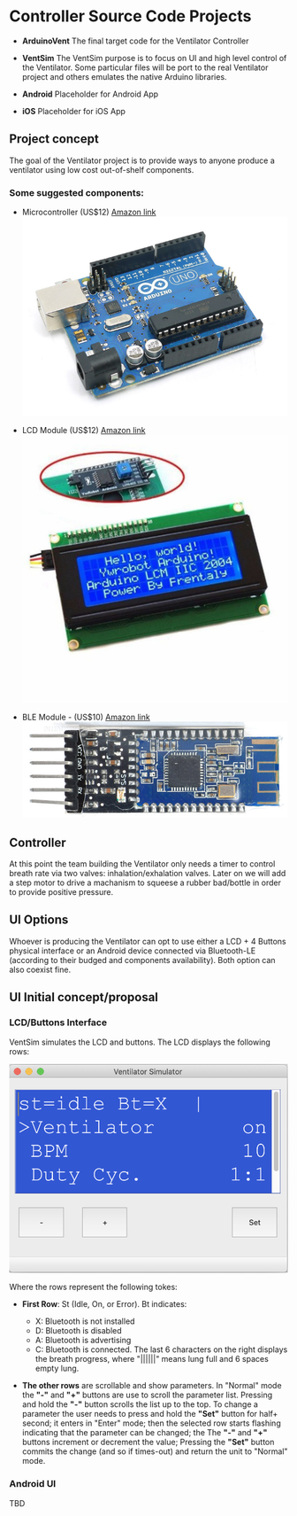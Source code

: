 # Controller Source Code Projects

* **ArduinoVent** The final target code for the Ventilator Controller

* **VentSim** The VentSim purpose is to focus on UI and high level control of the Ventilator. Some particular files will be port to the real Ventilator project and others emulates the native Arduino libraries.

* **Android** Placeholder for Android App

* **iOS** Placeholder for iOS App

## Project concept
The goal of the Ventilator project is to provide ways to anyone produce a ventilator using low cost out-of-shelf components.

### Some suggested components:

* Microcontroller (US$12)
[Amazon link](https://www.amazon.com/Emakefun-Development-Interface-Wireless-ATmega328P/dp/B07RDH8D4T/ref=sxin_0_ac_d_pm?ac_md=1-0-VW5kZXIgJDIw-ac_d_pm&cv_ct_cx=arduino+uno&keywords=arduino+uno&pd_rd_i=B07RDH8D4T&pd_rd_r=054f0126-5538-4fb4-93cc-5a2cf8431b4f&pd_rd_w=xVhNs&pd_rd_wg=rsURv&pf_rd_p=0e223c60-bcf8-4663-98f3-da892fbd4372&pf_rd_r=43RDPGY99Y567EFNAMYY&psc=1&qid=1584833975)
![Arduino](Docs/arduino_uno.jpg)

* LCD Module (US$12)
[Amazon link](https://www.amazon.com/ZealMax-Module-Interfaz-Arduino-MEGA2560/dp/B08181VP31/ref=sr_1_fkmr2_1?keywords=arduino+lcd+4+rows&qid=1584834089&sr=8-1-fkmr2)
![LCD](Docs/lcd.jpg)

* BLE Module - (US$10)
[Amazon link](https://www.amazon.com/DSD-TECH-Bluetooth-iBeacon-Arduino/dp/B06WGZB2N4/ref=redir_mobile_desktop?ie=UTF8&aaxitk=SHdRdFy9Ybn2qMCGps1Sww&hsa_cr_id=8435439580201&ref_=sb_s_sparkle)
![BLE](Docs/HM10-front.jpg)


## Controller
At this point the team building the Ventilator only needs a timer to control breath rate via two valves: inhalation/exhalation valves. Later on we will add a step motor to drive a machanism to squeese a rubber bad/bottle in order to provide positive pressure.

## UI Options
Whoever is producing the Ventilator can opt to use either a LCD + 4 Buttons physical interface or an Android device connected via Bluetooth-LE (according to their budged and components availability). Both option can also coexist fine.

## UI Initial concept/proposal

### LCD/Buttons Interface
VentSim simulates the LCD and buttons. The LCD displays the following rows:

![UI](Docs/Ventilator_UI_sample.png)

Where the rows represent the following tokes:

 * **First Row**: St (Idle, On, or Error). Bt indicates:
   * X: Bluetooth is not installed
   * D: Bluetooth is disabled
   * A: Bluetooth is advertising
   * C: Bluetooth is connected.
   The last 6 characters on the right displays the breath progress, where "||||||" means lung full and 6 spaces empty lung. 

 * **The other rows** are scrollable and show parameters. In "Normal" mode the **"-"** and **"+"** buttons are use to scroll the parameter list. Pressing and hold the **"-"** button scrolls the list up to the top.
 To change a parameter the user needs to press and hold the **"Set"** button for half+ second; it enters in "Enter" mode; then the selected row starts flashing indicating that the parameter can be changed; the The **"-"** and **"+"** buttons increment or decrement the value; Pressing the **"Set"** button commits the change (and so if times-out) and return the unit to "Normal" mode. 

### Android UI
TBD

